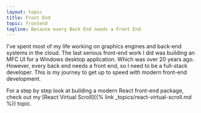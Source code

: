 ```yaml
---
layout: topic
title: Front End
topic: frontend
tagline: Because every Back End needs a Front End
---
```


I've spent most of my life working on graphics engines and back-end systems in the cloud. The last serious front-end work I did was building an MFC UI for a Windows desktop application. Which was over 20 years ago. However, every back end needs a front end, so I need to be a full-stack developer. This is my journey to get up to speed with modern front-end development.

For a step by step look at building a modern React front-end package, check out my [React Virtual Scroll]({% link _topics/react-virtual-scroll.md %}) topic.